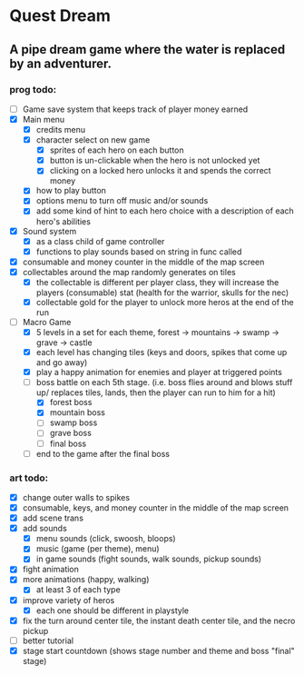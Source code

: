 # Quest Dream

## A pipe dream game where the water is replaced by an adventurer.



### prog todo:
- [ ] Game save system that keeps track of player money earned
- [x] Main menu
   - [x] credits menu
   - [x] character select on new game
      - [x] sprites of each hero on each button
      - [x] button is un-clickable when the hero is not unlocked yet
      - [x] clicking on a locked hero unlocks it and spends the correct money
   - [x] how to play button
   - [x] options menu to turn off music and/or sounds
   - [x] add some kind of hint to each hero choice with a description of each hero's abilities
- [x] Sound system
   - [x] as a class child of game controller
   - [x] functions to play sounds based on string in func called
- [x] consumable and money counter in the middle of the map screen
- [x] collectables around the map randomly generates on tiles
   - [x] the collectable is different per player class, they will increase the players (consumable) stat (health for the warrior, skulls for the nec)
   - [x] collectable gold for the player to unlock more heros at the end of the run
- [ ] Macro Game
   - [x] 5 levels in a set for each theme, forest -> mountains -> swamp -> grave -> castle
   - [x] each level has changing tiles (keys and doors, spikes that come up and go away)
   - [x] play a happy animation for enemies and player at triggered points
   - [ ] boss battle on each 5th stage. (i.e. boss flies around and blows stuff up/ replaces tiles, lands, then the player can run to him for a hit)
      - [x] forest boss
      - [x] mountain boss
      - [ ] swamp boss
      - [ ] grave boss
      - [ ] final boss
   - [ ] end to the game after the final boss

### art todo:
- [x] change outer walls to spikes
- [x] consumable, keys, and money counter in the middle of the map screen
- [x] add scene trans
- [x] add sounds
   - [x] menu sounds (click, swoosh, bloops)
   - [x] music (game (per theme), menu)
   - [x] in game sounds (fight sounds, walk sounds, pickup sounds)
- [x] fight animation
- [x] more animations (happy, walking)
   - [x] at least 3 of each type
- [x] improve variety of heros
   - [x] each one should be different in playstyle
- [x] fix the turn around center tile, the instant death center tile, and the necro pickup
- [ ] better tutorial
- [x] stage start countdown (shows stage number and theme and boss "final" stage)
